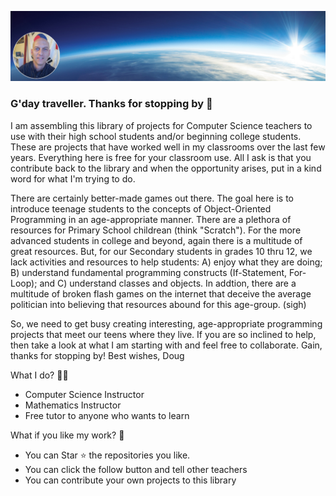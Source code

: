 
![Banner](images/ScriptBits_Banner3.png)

### G'day traveller.  Thanks for stopping by 👋

I am assembling this library of projects for Computer Science teachers to use with their high school students and/or beginning college students.  These are projects that have worked well in my classrooms over the last few years.  Everything here is free for your classroom use.  All I ask is that you contribute back to the library and when the opportunity arises, put in a kind word for what I'm trying to do.

There are certainly better-made games out there. The goal here is to introduce teenage students to the concepts of Object-Oriented Programming in an age-appropriate manner.  There are a plethora of resources for Primary School childrean (think "Scratch").  For the more advanced students in college and beyond, again there is a multitude of great resources.  But, for our Secondary students in grades 10 thru 12, we lack activities and resources to help students:  A) enjoy what they are doing; B) understand fundamental programming constructs (If-Statement, For-Loop); and C) understand classes and objects.  In addtion, there are a multitude of broken flash games on the internet that deceive the average politician into believing that resources abound for this age-group. (sigh)

So, we need to get busy creating interesting, age-appropriate programming projects that meet our teens where they live.  If you are so inclined to help, then take a look at what I am starting with and feel free to collaborate.  Gain, thanks for stopping by!  Best wishes, Doug


What I do? 👨‍💻
* Computer Science Instructor
* Mathematics Instructor
* Free tutor to anyone who wants to learn

What if you like my work? 🤩
* You can Star ⭐ the repositories you like.
* You can click the follow button and tell other teachers
* You can contribute your own projects to this library

<!--
**ke5urh/ke5urh** is a ✨ _special_ ✨ repository because its `README.md` (this file) appears on your GitHub profile.

Here are some ideas to get you started:

- 🔭 I’m currently working on ...
- 🌱 I’m currently learning ...
- 👯 I’m looking to collaborate on ...
- 🤔 I’m looking for help with ...
- 💬 Ask me about ...
- 📫 How to reach me: ...
- 😄 Pronouns: ...
- ⚡ Fun fact: ...
-->
